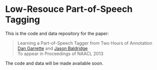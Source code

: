 [Dan Garrette]: http://cs.utexas.edu/~dhg
[Jason Baldridge]: http://www.jasonbaldridge.com


# Low-Resouce Part-of-Speech Tagging

This is the code and data repository for the paper:

  > Learning a Part-of-Speech Tagger from Two Hours of Annotation  
  > [Dan Garrette] and [Jason Baldridge]  
  > To appear in Proceedings of NAACL 2013  

The code and data will be made available soon.
